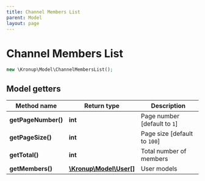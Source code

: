 ```yaml
---
title: Channel Members List
parent: Model
layout: page
---
```


# Channel Members List

```php
new \Kronup\Model\ChannelMembersList();
```

## Model getters

Method name | Return type | Description
------------ | ------------- | -------------
**getPageNumber()** | **int** | Page number   [default to `1`]
**getPageSize()** | **int** | Page size   [default to `100`]
**getTotal()** | **int** | Total number of members
**getMembers()** | [**\Kronup\Model\User[]**](../User) | User models

